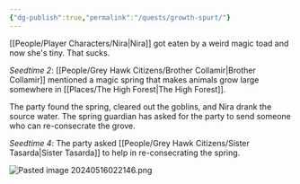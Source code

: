 ```yaml
---
{"dg-publish":true,"permalink":"/quests/growth-spurt/"}
---
```


[[People/Player Characters/Nira\|Nira]] got eaten by a weird magic toad and now she's tiny.  That sucks.  

*Seedtime 2*: [[People/Grey Hawk Citizens/Brother Collamir\|Brother Collamir]] mentioned a magic spring that makes animals grow large somewhere in [[Places/The High Forest\|The High Forest]].  

The party found the spring, cleared out the goblins, and Nira drank the source water.  The spring guardian has asked for the party to send someone who can re-consecrate the grove.  

*Seedtime 4*: The party asked [[People/Grey Hawk Citizens/Sister Tasarda\|Sister Tasarda]] to help in re-consecrating the spring.  

![Pasted image 20240516022146.png](/img/user/Z_Attachments/Pasted%20image%2020240516022146.png)